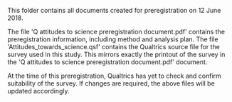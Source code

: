 This folder contains all documents created for preregistration on 12 June 2018.

The file 'Q attitudes to science preregistration document.pdf' contains the preregistration information, including method and analysis plan.
The file 'Attitudes_towards_science.qsf' contains the Qualtrics source file for the survey used in this study. This mirrors exactly the printout of the survey in the 'Q attitudes to science preregistration document.pdf' document.

At the time of this preregistration, Qualtrics has yet to check and confirm suitability of the survey. If changes are required, the above files will be updated accordingly.
